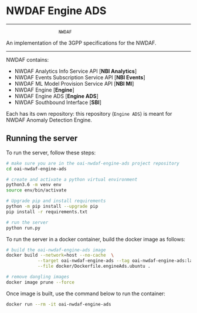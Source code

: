 # NWDAF Engine ADS

----------------------------------------------------------

                        NWDAF
An implementation of the 3GPP specifications for the NWDAF.

----------------------------------------------------------

NWDAF contains:

- NWDAF Analytics Info Service API [**NBI Analytics**]
- NWDAF Events Subscription Service API [**NBI Events**]
- NWDAF ML Model Provision Service API [**NBI Ml**]
- NWDAF Engine [**Engine**]
- NWDAF Engine ADS [**Engine ADS**]
- NWDAF Southbound Interface [**SBI**]

Each has its own repository: this repository (`Engine ADS`) is meant for NWDAF Anomaly Detection Engine.

## Running the server
To run the server, follow these steps:

```bash
# make sure you are in the oai-nwdaf-engine-ads project repository
cd oai-nwdaf-engine-ads

# create and activate a python virtual environment
python3.6 -m venv env 
source env/bin/activate

# Upgrade pip and install requirements
python -m pip install --upgrade pip
pip install -r requirements.txt

# run the server
python run.py
```

To run the server in a docker container, build the docker image as follows:

```bash
# build the oai-nwdaf-engine-ads image
docker build --network=host --no-cache  \
            --target oai-nwdaf-engine-ads --tag oai-nwdaf-engine-ads:latest \
            --file docker/Dockerfile.engineAds.ubuntu .

# remove dangling images
docker image prune --force
```

Once image is built, use the command below to run the container:
```bash
docker run --rm -it oai-nwdaf-engine-ads
```